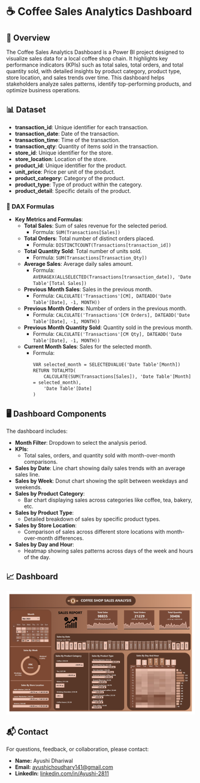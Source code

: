 # ☕ Coffee Sales Analytics Dashboard

## 📝 Overview
The Coffee Sales Analytics Dashboard is a Power BI project designed to visualize sales data for a local coffee shop chain. It highlights key performance indicators (KPIs) such as total sales, total orders, and total quantity sold, with detailed insights by product category, product type, store location, and sales trends over time. This dashboard helps stakeholders analyze sales patterns, identify top-performing products, and optimize business operations.

## 📊 Dataset
- **transaction_id**: Unique identifier for each transaction.
- **transaction_date**: Date of the transaction.
- **transaction_time**: Time of the transaction.
- **transaction_qty**: Quantity of items sold in the transaction.
- **store_id**: Unique identifier for the store.
- **store_location**: Location of the store.
- **product_id**: Unique identifier for the product.
- **unit_price**: Price per unit of the product.
- **product_category**: Category of the product.
- **product_type**: Type of product within the category.
- **product_detail**: Specific details of the product.

### 🧮 DAX Formulas
- **Key Metrics and Formulas**:
    - **Total Sales**: Sum of sales revenue for the selected period.
        - Formula: `SUM(Transactions[Sales])`
    - **Total Orders**: Total number of distinct orders placed.
        - Formula: `DISTINCTCOUNT(Transactions[transaction_id])`
    - **Total Quantity Sold**: Total number of units sold.
        - Formula: `SUM(Transactions[Transaction_Qty])`
    - **Average Sales**: Average daily sales amount.
        - Formula: `AVERAGEX(ALLSELECTED(Transactions[transaction_date]), 'Date Table'[Total Sales])`
    - **Previous Month Sales**: Sales in the previous month.
        - Formula: `CALCULATE('Transactions'[CM], DATEADD('Date Table'[Date], -1, MONTH))`
    - **Previous Month Orders**: Number of orders in the previous month.
        - Formula: `CALCULATE('Transactions'[CM Orders], DATEADD('Date Table'[Date], -1, MONTH))`
    - **Previous Month Quantity Sold**: Quantity sold in the previous month.
        - Formula: `CALCULATE('Transactions'[CM Qty], DATEADD('Date Table'[Date], -1, MONTH))`
    - **Current Month Sales**: Sales for the selected month.
        - Formula:
            ```DAX
            VAR selected_month = SELECTEDVALUE('Date Table'[Month])
            RETURN TOTALMTD(
                CALCULATE(SUM(Transactions[Sales]), 'Date Table'[Month] = selected_month),
                'Date Table'[Date]
            )
            ```

## 🖥️ Dashboard Components
The dashboard includes:
- **Month Filter**: Dropdown to select the analysis period.
- **KPIs**:
    - Total sales, orders, and quantity sold with month-over-month comparisons.
- **Sales by Date**: Line chart showing daily sales trends with an average sales line.
- **Sales by Week**: Donut chart showing the split between weekdays and weekends.
- **Sales by Product Category**:
    - Bar chart displaying sales across categories like coffee, tea, bakery, etc.
- **Sales by Product Type**:
    - Detailed breakdown of sales by specific product types.
- **Sales by Store Location**:
    - Comparison of sales across different store locations with month-over-month differences.
- **Sales by Day and Hour**:
    - Heatmap showing sales patterns across days of the week and hours of the day.

## 📈 Dashboard

![Coffee Sales Analysis](images/coffee-sales-analytics-dashboard-image.jpg)

## 📬 Contact

For questions, feedback, or collaboration, please contact:

- **Name:** Ayushi Dhariwal  
- **Email:** ayushichoudhary141@gmail.com  
- **LinkedIn:** [linkedin.com/in/Ayushi-2811](https://www.linkedin.com/in/Ayushi-2811/)
